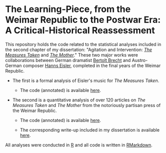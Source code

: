 # The Learning-Piece, from the Weimar Republic to the Postwar Era: A Critical-Historical Reassessment

This repository holds the code related to the statistical analyses included in 
the second chapter of my dissertation: "Agitation and Intervention: *[The Measures Taken](https://en.wikipedia.org/wiki/The_Decision_(play))* and 
*[The Mother](https://en.wikipedia.org/wiki/The_Mother_(Brecht_play))*." These 
two major works were collaborations between German dramatist 
[Bertolt Brecht](https://en.wikipedia.org/wiki/Bertolt_Brecht) 
and Austro-German composer 
[Hanns Eisler](https://en.wikipedia.org/wiki/Hanns_Eisler), completed in the 
final years of the Weimar Republic.

* The first is a formal analysis of Eisler's music for *The Measures Taken*. 

  + The code (annotated) is available [here](https://github.com/noahzeldin/dissertation/blob/main/mt_music_analysis.md). 

* The second is a quantitative analysis of over 120 articles on *The Measures 
Taken* and *The Mother* from the notoriously partisan press of the Weimar 
Republic.

  + The code (annotated) is available [here](https://github.com/noahzeldin/dissertation/blob/main/reception_analysis.md).
  
  + The corresponding write-up included in my dissertation is available [here](https://github.com/noahzeldin/dissertation/blob/main/reception_analysis_write_up.md).

All analyses were conducted in [R](https://www.r-project.org/) and all code is 
written in [RMarkdown](https://rmarkdown.rstudio.com/).